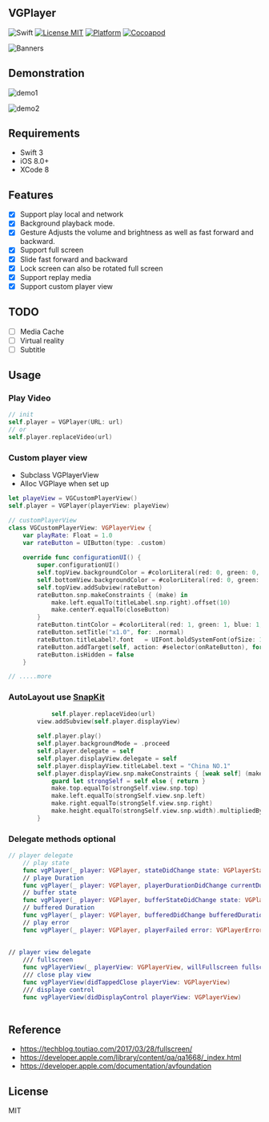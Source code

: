 ## VGPlayer

![Swift](https://img.shields.io/badge/Swift-3.0-orange.svg)
[![License MIT](https://img.shields.io/badge/license-MIT-green.svg?style=flat)](https://github.com/VeinGuo/VGPlayer/blob/master/LICENSE)
[![Platform](https://img.shields.io/cocoapods/p/Pastel.svg?style=flat)](https://github.com/VeinGuo/VGPlayer)
[![Cocoapod](https://img.shields.io/badge/cocoapod-v0.0.1-orange.svg)](https://github.com/VeinGuo/VGPlayer)

![Banners](https://github.com/VeinGuo/VGPlayer/blob/master/Image/Banners.png)

## Demonstration
![demo1](https://github.com/VeinGuo/VGPlayer/blob/master/Image/demo1.gif)

![demo2](https://github.com/VeinGuo/VGPlayer/blob/master/Image/demo2.gif)
## Requirements
-	Swift 3
-	iOS 8.0+
-	XCode 8

## Features
- [x] Support play local and network 
- [x] Background playback mode.
- [x] Gesture Adjusts the volume and brightness as well as fast forward and backward.
- [x] Support full screen
- [x] Slide fast forward and backward
- [x] Lock screen can also be rotated full screen
- [x] Support replay media
- [x] Support custom player view
## TODO
- [ ] Media Cache
- [ ] Virtual reality
- [ ] Subtitle

## Usage
### Play Video
```swift
// init 
self.player = VGPlayer(URL: url)
// or
self.player.replaceVideo(url)
```

### Custom player view
- Subclass VGPlayerView
- Alloc VGPlaye when set up

```swift
let playeView = VGCustomPlayerView()
self.player = VGPlayer(playerView: playeView)

// customPlayerView
class VGCustomPlayerView: VGPlayerView {
    var playRate: Float = 1.0
    var rateButton = UIButton(type: .custom)
    
    override func configurationUI() {
        super.configurationUI()
        self.topView.backgroundColor = #colorLiteral(red: 0, green: 0, blue: 0, alpha: 0.09701412671)
        self.bottomView.backgroundColor = #colorLiteral(red: 0, green: 0, blue: 0, alpha: 0.09701412671)
        self.topView.addSubview(rateButton)
        rateButton.snp.makeConstraints { (make) in
            make.left.equalTo(titleLabel.snp.right).offset(10)
            make.centerY.equalTo(closeButton)
        }
        rateButton.tintColor = #colorLiteral(red: 1, green: 1, blue: 1, alpha: 1)
        rateButton.setTitle("x1.0", for: .normal)
        rateButton.titleLabel?.font   = UIFont.boldSystemFont(ofSize: 12.0)
        rateButton.addTarget(self, action: #selector(onRateButton), for: .touchUpInside)
        rateButton.isHidden = false
    }

// .....more

```

### AutoLayout use [SnapKit](https://github.com/SnapKit/SnapKit)

```swift
			self.player.replaceVideo(url)
        view.addSubview(self.player.displayView)
        
        self.player.play()
        self.player.backgroundMode = .proceed
        self.player.delegate = self
        self.player.displayView.delegate = self
        self.player.displayView.titleLabel.text = "China NO.1"
        self.player.displayView.snp.makeConstraints { [weak self] (make) in
            guard let strongSelf = self else { return }
            make.top.equalTo(strongSelf.view.snp.top)
            make.left.equalTo(strongSelf.view.snp.left)
            make.right.equalTo(strongSelf.view.snp.right)
            make.height.equalTo(strongSelf.view.snp.width).multipliedBy(3.0/4.0) // you can 9.0/16.0
        }
```
### Delegate methods optional
```swift
// player delegate
    // play state
    func vgPlayer(_ player: VGPlayer, stateDidChange state: VGPlayerState)
    // playe Duration
    func vgPlayer(_ player: VGPlayer, playerDurationDidChange currentDuration: TimeInterval, totalDuration: TimeInterval)
    // buffer state
    func vgPlayer(_ player: VGPlayer, bufferStateDidChange state: VGPlayerBufferstate)
    // buffered Duration
    func vgPlayer(_ player: VGPlayer, bufferedDidChange bufferedDuration: TimeInterval, totalDuration: TimeInterval)
    // play error
    func vgPlayer(_ player: VGPlayer, playerFailed error: VGPlayerError)
    
    
// player view delegate
    /// fullscreen
    func vgPlayerView(_ playerView: VGPlayerView, willFullscreen fullscreen: Bool)
    /// close play view
    func vgPlayerView(didTappedClose playerView: VGPlayerView)
    /// displaye control
    func vgPlayerView(didDisplayControl playerView: VGPlayerView)
    
```


## Reference
- https://techblog.toutiao.com/2017/03/28/fullscreen/
- https://developer.apple.com/library/content/qa/qa1668/_index.html
- https://developer.apple.com/documentation/avfoundation

## License
MIT

